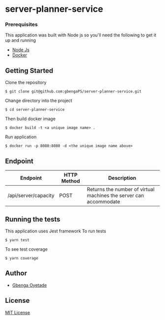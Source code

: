 # server-planner-service

### Prerequisites

This application was built with Node js so you'll need the following to get it up and running

- [Node Js](https://nodejs.org/en/download/)
- [Docker](https://docs.docker.com/docker-for-windows/install/)

## Getting Started

Clone the repository

```
$ git clone git@github.com:gbengaPS/server-planner-service.git
```

Change directory into the project

```
$ cd server-planner-service
```

Then build docker image

```
$ docker build -t <a unique image name> .
```

Run application

```
$ docker run -p 8080:8080 -d <the unique image name above>
```

## Endpoint

| Endpoint             | HTTP Method | Description                                                       |
| -------------------- | ----------- | ----------------------------------------------------------------- |
| /api/server/capacity | POST        | Returns the number of virtual machines the server can accommodate |

## Running the tests

This application uses Jest framework
To run tests

```
$ yarn test
```

To see test coverage

```
$ yarn coverage
```

## Author

- [Gbenga Oyetade](https://github.com/gbengaPS)

## License

[MIT License](./LICENSE)
